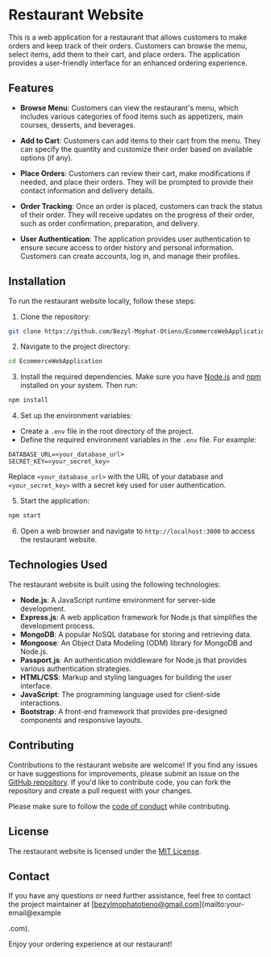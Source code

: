 # Restaurant Website

This is a web application for a restaurant that allows customers to make orders and keep track of their orders. Customers can browse the menu, select items, add them to their cart, and place orders. The application provides a user-friendly interface for an enhanced ordering experience.

## Features

- **Browse Menu**: Customers can view the restaurant's menu, which includes various categories of food items such as appetizers, main courses, desserts, and beverages.

- **Add to Cart**: Customers can add items to their cart from the menu. They can specify the quantity and customize their order based on available options (if any).

- **Place Orders**: Customers can review their cart, make modifications if needed, and place their orders. They will be prompted to provide their contact information and delivery details.

- **Order Tracking**: Once an order is placed, customers can track the status of their order. They will receive updates on the progress of their order, such as order confirmation, preparation, and delivery.

- **User Authentication**: The application provides user authentication to ensure secure access to order history and personal information. Customers can create accounts, log in, and manage their profiles.

## Installation

To run the restaurant website locally, follow these steps:

1. Clone the repository:

```bash
git clone https://github.com/Bezyl-Mophat-Otieno/EcommerceWebApplication.git
```

2. Navigate to the project directory:

```bash
cd EcommerceWebApplication
```

3. Install the required dependencies. Make sure you have [Node.js](https://nodejs.org) and [npm](https://www.npmjs.com/) installed on your system. Then run:

```bash
npm install
```

4. Set up the environment variables:

- Create a `.env` file in the root directory of the project.
- Define the required environment variables in the `.env` file. For example:

```plaintext
DATABASE_URL=<your_database_url>
SECRET_KEY=<your_secret_key>
```

Replace `<your_database_url>` with the URL of your database and `<your_secret_key>` with a secret key used for user authentication.

5. Start the application:

```bash
npm start
```

6. Open a web browser and navigate to `http://localhost:3000` to access the restaurant website.

## Technologies Used

The restaurant website is built using the following technologies:

- **Node.js**: A JavaScript runtime environment for server-side development.
- **Express.js**: A web application framework for Node.js that simplifies the development process.
- **MongoDB**: A popular NoSQL database for storing and retrieving data.
- **Mongoose**: An Object Data Modeling (ODM) library for MongoDB and Node.js.
- **Passport.js**: An authentication middleware for Node.js that provides various authentication strategies.
- **HTML/CSS**: Markup and styling languages for building the user interface.
- **JavaScript**: The programming language used for client-side interactions.
- **Bootstrap**: A front-end framework that provides pre-designed components and responsive layouts.

## Contributing

Contributions to the restaurant website are welcome! If you find any issues or have suggestions for improvements, please submit an issue on the [GitHub repository](https://github.com/Bezyl-Mophat-Otieno/EcommerceWebApplication/issues). If you'd like to contribute code, you can fork the repository and create a pull request with your changes.

Please make sure to follow the [code of conduct](CODE_OF_CONDUCT.md) while contributing.

## License

The restaurant website is licensed under the [MIT License](LICENSE).

## Contact

If you have any questions or need further assistance, feel free to contact the project maintainer at [bezylmophatotieno@gmail.com](mailto:your-email@example

.com).

Enjoy your ordering experience at our restaurant!
